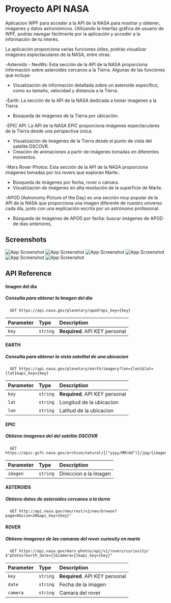
# Proyecto API NASA

Aplicacion WPF  para acceder a la API de la NASA para mostrar y obtener, imágenes y datos astronómicos. Utilizando la interfaz gráfica de usuario de WPF, podrás navegar fácilmente por la aplicación y acceder a la información de tu interés.

La aplicación proporciona varias funciones útiles, podrás visualizar imágenes espectaculares de la NASA, entre otras:

-Asteroids - NeoWs: Esta sección de la API de la NASA proporciona información sobre asteroides cercanos a la Tierra. Algunas de las funciones que incluye:
-   Visualización de información detallada sobre un asteroide específico, como su tamaño, velocidad y distancia a la Tierra.


-Earth: La sección de la API de la NASA dedicada a tomar imagenes a la Tierra 

-   Búsqueda de imágenes de la Tierra por ubicación.

-EPIC API: La API de la NASA EPIC proporciona imágenes espectaculares de la Tierra desde una perspectiva única.

-   Visualización de imágenes de la Tierra desde el punto de vista del satélite DSCOVR.
-   Creación de animaciones a partir de imágenes tomadas en diferentes momentos.

-Mars Rover Photos: Esta sección de la API de la NASA proporciona imágenes tomadas por los rovers que exploran Marte.:
-   Búsqueda de imágenes por fecha, rover o cámara.
-   Visualización de imágenes en alta resolución de la superficie de Marte.

-APOD (Astronomy Picture of the Day) es una sección muy popular de la API de la NASA que proporciona una imagen diferente de nuestro universo cada día, junto con una explicación escrita por un astrónomo profesional.
-   Búsqueda de imágenes de APOD por fecha: buscar imágenes de APOD de días anteriores,

## Screenshots

![App Screenshot](https://github.com/[sergiomc97]/[ProyectoApi-main]/blob/main/capturas/Captura1.png?raw=true)
![App Screenshot](https://github.com/[sergiomc97]/[ProyectoApi-main]/blob/main/capturas/Captura2.png?raw=true)
![App Screenshot](https://github.com/[sergiomc97]/[ProyectoApi-main]/blob/main/capturas/Captura3.png?raw=true)
![App Screenshot](https://github.com/[sergiomc97]/[ProyectoApi-main]/blob/main/capturas/Captura4.png?raw=true)
![App Screenshot](https://github.com/[sergiomc97]/[ProyectoApi-main]/blob/main/capturas/Captura5.png?raw=true)
![App Screenshot](https://github.com/[sergiomc97]/[ProyectoApi-main]/blob/main/capturas/Captura6.png?raw=true)




## API Reference


#### Imagen del dia
##### Consulta para obtener la Imagen del dia

```http
  GET https://api.nasa.gov/planetary/apod?api_key={key}
```

| Parameter | Type     | Description                       |
| :-------- | :------- | :-------------------------------- |
| `key`      | `string` | **Required**. API KEY personal |

#### EARTH
##### Consulta para obtener la vista satelital de una ubicacion

```http
  GET https://api.nasa.gov/planetary/earth/imagery?lon={lon}&lat={lat}&api_key={key}
```

| Parameter | Type     | Description                       |
| :-------- | :------- | :-------------------------------- |
| `key`      | `string` | **Required**. API KEY personal |
| `lat`      | `string` | Longitud de la ubicacion |
| `lon`      | `string` | Latitud de la ubicacion |

#### EPIC
##### Obtiene imagenes del del satélite DSCOVR

```http
  GET https://epic.gsfc.nasa.gov/archive/natural/{("yyyy/MM/dd")}/jpg/{imagenes[i]}.jpg
```

| Parameter | Type     | Description                       |
| :-------- | :------- | :-------------------------------- |
| `imagen`      | `string` | Direccion a la imagen |

#### ASTEROIDS
##### Obtiene datos de asteroides cercanos a la tierra

```http
  GET http://api.nasa.gov/neo/rest/v1/neo/browse?page=0&size=20&api_key={key}"

```

#### ROVER
##### Obtiene imagenes de las camaras del rover curiosity en marte

```http
  GET https://api.nasa.gov/mars-photos/api/v1/rovers/curiosity/
$"photos?earth_date={}&camera={}&api_key={key}"

```

| Parameter | Type     | Description                       |
| :-------- | :------- | :-------------------------------- |
| `key`      | `string` | **Required**. API KEY personal |
| `date`      | `string` | Fecha de la imagen |
| `camera`      | `string` | Camara del rover |




